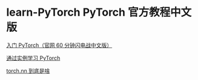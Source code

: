 # learn-PyTorch PyTorch 官方教程中文版
[入门 PyTorch（官网 60 分钟闪电战中文版）](https://github.com/benrenzhu/learn-PyTorch/blob/master/learn%20pytorch.ipynb)  

[通过实例学习 PyTorch](https://github.com/benrenzhu/learn-PyTorch/blob/master/LEARNING%20PYTORCH%20WITH%20EXAMPLES.ipynb)  

[torch.nn 到底是啥](https://github.com/benrenzhu/learn-PyTorch/blob/master/WHAT%20IS%20TORCH.NN%20REALLY.ipynb)

